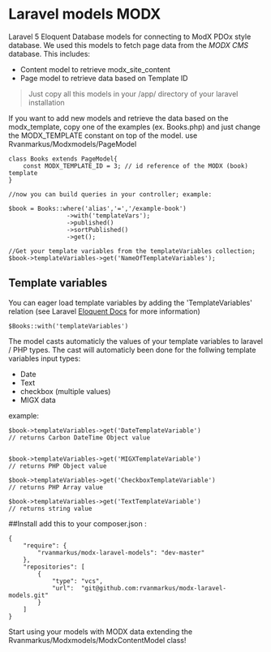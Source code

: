 # Laravel models MODX

Laravel 5 Eloquent Database models for connecting to ModX PDOx style database. We used this models to fetch page data from the *MODX CMS* database. This includes:

  - Content model to retrieve modx_site_content 
  - Page model to retrieve data based on Template ID

> Just copy all this models in your /app/ directory of your laravel installation

If you want to add new models and retrieve the data based on the modx_template, copy one of the examples (ex. Books.php) and just change the MODX_TEMPLATE constant on top of the model.
    use Rvanmarkus/Modxmodels/PageModel

    class Books extends PageModel{
        const MODX_TEMPLATE_ID = 3; // id reference of the MODX (book) template
    }
    
    //now you can build queries in your controller; example:
   
    $book = Books::where('alias','=','/example-book')
                    ->with('templateVars');
                    ->published()
                    ->sortPublished()
                    ->get();

    //Get your template variables from the templateVariables collection;                    
    $book->templateVariables->get('NameOfTemplateVariables');


## Template variables
You can eager load template variables by adding the 'TemplateVariables' relation (see Laravel [Eloquent Docs](http://laravel.com/docs/eloquent) for more information)
    
    $Books::with('templateVariables')
    
The model casts automaticly the values of your template variables to laravel / PHP types. The cast will automaticly been done for the follwing template variables input types:
  - Date
  - Text
  - checkbox (multiple values)
  - MIGX data

example: 

    $book->templateVariables->get('DateTemplateVariable') 
    // returns Carbon DateTime Object value
    
    
    $book->templateVariables->get('MIGXTemplateVariable') 
    // returns PHP Object value
    
    $book->templateVariables->get('CheckboxTemplateVariable') 
    // returns PHP Array value
    
    $book->templateVariables->get('TextTemplateVariable') 
    // returns string value
    

 
##Install
add this to your composer.json : 
    
    {
        "require": {
            "rvanmarkus/modx-laravel-models": "dev-master"
        },
        "repositories": [
            {
                "type": "vcs",
                "url":  "git@github.com:rvanmarkus/modx-laravel-models.git"
            }
        ]
    }

Start using your models with MODX data extending the Rvanmarkus/Modxmodels/ModxContentModel class! 

